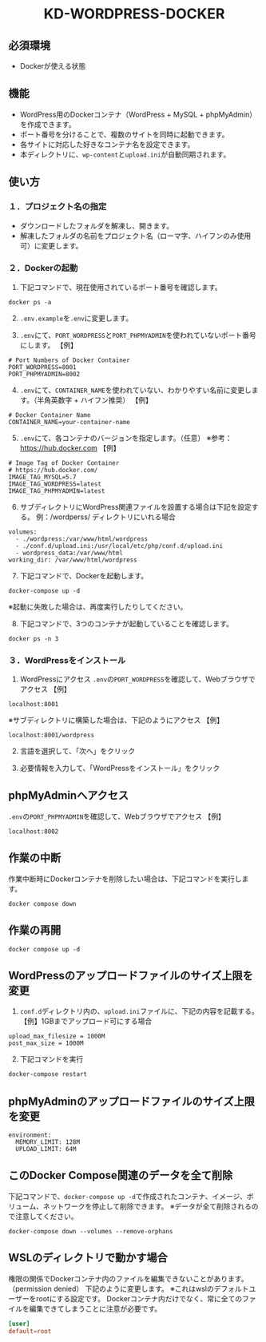 <p align="center">
  <h1 align="center">KD-WORDPRESS-DOCKER</h1>
</p>


## 必須環境
- Dockerが使える状態



## 機能
- WordPress用のDockerコンテナ（WordPress + MySQL + phpMyAdmin）を作成できます。
- ポート番号を分けることで、複数のサイトを同時に起動できます。
- 各サイトに対応した好きなコンテナ名を設定できます。
- 本ディレクトリに、`wp-content`と`upload.ini`が自動同期されます。



## 使い方
### １．プロジェクト名の指定
- ダウンロードしたフォルダを解凍し、開きます。
- 解凍したフォルダの名前をプロジェクト名（ローマ字、ハイフンのみ使用可）に変更します。

### ２．Dockerの起動
1. 下記コマンドで、現在使用されているポート番号を確認します。
  ```
  docker ps -a
  ```

2. `.env.example`を`.env`に変更します。

3. `.env`にて、`PORT_WORDPRESS`と`PORT_PHPMYADMIN`を使われていないポート番号にします。
  【例】
  ```
  # Port Numbers of Docker Container
  PORT_WORDPRESS=8001
  PORT_PHPMYADMIN=8002
  ```

4. `.env`にて、`CONTAINER_NAME`を使われていない、わかりやすい名前に変更します。（半角英数字 + ハイフン推奨）
  【例】
  ```
  # Docker Container Name
  CONTAINER_NAME=your-container-name
  ```

5. `.env`にて、各コンテナのバージョンを指定します。（任意）
  ※参考： https://hub.docker.com
  【例】
  ```
  # Image Tag of Docker Container
  # https://hub.docker.com/
  IMAGE_TAG_MYSQL=5.7
  IMAGE_TAG_WORDPRESS=latest
  IMAGE_TAG_PHPMYADMIN=latest
  ```

6. サブディレクトリにWordPress関連ファイルを設置する場合は下記を設定する。
例：/wordperss/ ディレクトリにいれる場合
  ```
  volumes:
    - ./wordpress:/var/www/html/wordpress
    - ./conf.d/upload.ini:/usr/local/etc/php/conf.d/upload.ini
    - wordpress_data:/var/www/html
  working_dir: /var/www/html/wordpress
  ```

7. 下記コマンドで、Dockerを起動します。
  ```
  docker-compose up -d
  ```
  ※起動に失敗した場合は、再度実行したりしてください。

8. 下記コマンドで、3つのコンテナが起動していることを確認します。
  ```
  docker ps -n 3
  ```

### ３．WordPressをインストール
1. WordPressにアクセス
  `.env`の`PORT_WORDPRESS`を確認して、Webブラウザでアクセス
  【例】
  ```
  localhost:8001
  ```

  ※サブディレクトリに構築した場合は、下記のようにアクセス
  【例】
  ```
  localhost:8001/wordpress
  ```

2. 言語を選択して、「次へ」をクリック

3. 必要情報を入力して、「WordPressをインストール」をクリック

## phpMyAdminへアクセス
`.env`の`PORT_PHPMYADMIN`を確認して、Webブラウザでアクセス
【例】
```
localhost:8002
```

## 作業の中断
作業中断時にDockerコンテナを削除したい場合は、下記コマンドを実行します。
```
docker compose down
```

## 作業の再開
```
docker compose up -d
```

## WordPressのアップロードファイルのサイズ上限を変更
1. `conf.d`ディレクトリ内の、`upload.ini`ファイルに、下記の内容を記載する。
【例】1GBまでアップロード可にする場合
```
upload_max_filesize = 1000M
post_max_size = 1000M
```

2. 下記コマンドを実行
```sh
docker-compose restart
```

## phpMyAdminのアップロードファイルのサイズ上限を変更
```
environment:
  MEMORY_LIMIT: 128M
  UPLOAD_LIMIT: 64M
```

## このDocker Compose関連のデータを全て削除
下記コマンドで、`docker-compose up -d`で作成されたコンテナ、イメージ、ボリューム、ネットワークを停止して削除できます。
※データが全て削除されるので注意してください。
  ```
  docker-compose down --volumes --remove-orphans
  ```

## WSLのディレクトリで動かす場合
権限の関係でDockerコンテナ内のファイルを編集できないことがあります。（permission denied）
下記のように変更します。
※これはwslのデフォルトユーザーをrootにする設定です。
  Dockerコンテナ内だけでなく、常に全てのファイルを編集できてしまうことに注意が必要です。
```conf:wsl.conf
[user]
default=root
```